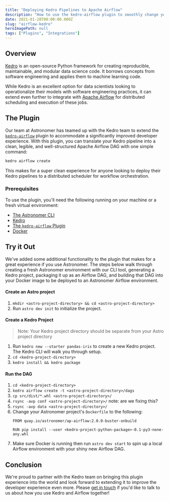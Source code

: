 ```yaml
---
title: "Deploying Kedro Pipelines to Apache Airflow"
description: "How to use the kedro-airflow plugin to smoothly change your Kedro pipelines into Apache Airflow DAGs and deploy them to a production environment."
date: 2021-01-28T00:00:00.000Z
slug: "airflow-kedro"
heroImagePath: null
tags: ["Plugins", "Integrations"]
---
```


## Overview

[Kedro](https://github.com/quantumblacklabs/kedro) is an open-source Python framework for creating reproducible, maintainable, and modular data science code. It borrows concepts from software engineering and applies them to machine learning code.

While Kedro is an excellent option for data scientists looking to operationalize their models with software engineering practices, it can extend even further to integrate with [Apache Airflow](https://airflow.apache.org) for distributed scheduling and execution of these jobs.

## The Plugin

Our team at Astronomer has teamed up with the Kedro team to extend the [`kedro-airflow`](https://github.com/quantumblacklabs/kedro-airflow) plugin to accommodate a significantly improved developer experience. With this plugin, you can translate your Kedro pipeline into a clean, legible, and well-structured Apache Airflow DAG with one simple command:

```bash
kedro airflow create
```
This makes for a super clean experience for anyone looking to deploy their Kedro pipelines to a distributed scheduler for workflow orchestration.

### Prerequisites

To use the plugin, you'll need the following running on your machine or a fresh virtual environment:

- [The Astronomer CLI](https://www.astronomer.io/docs/cloud/stable/develop/cli-quickstart#step-1-install-the-astronomer-cli)
- [Kedro](https://www.astronomer.io/docs/cloud/stable/develop/cli-quickstart#step-1-install-the-astronomer-cli)
- [The `kedro-airflow` Plugin](https://github.com/quantumblacklabs/kedro-airflow)
- [Docker](https://docs.docker.com/docker-for-mac/install/)

## Try it Out

We've added some additional functionality to the plugin that makes for a great experience if you use Astronomer. The steps below walk through creating a fresh Astronomer environment with our CLI tool, generating a Kedro project, packaging it up as an Airflow DAG, and building that DAG into your Docker image to be deployed to an Astronomer Airflow environment.

#### Create an Astro project

1. `mkdir <astro-project-directory> && cd <astro-project-directory>`
2. Run `astro dev init` to initialize the project.

#### Create a Kedro Project

> Note: Your Kedro project directory should be separate from your Astro project directory

1. Run `kedro new --starter pandas-iris` to create a new Kedro project. The Kedro CLI will walk you through setup.
2. `cd <kedro-project-directory>`
3. `kedro install && kedro package`

#### Run the DAG

1. `cd <kedro-project-directory>`
2. `kedro airflow create -t <astro-project-directory>/dags`
3. `cp src/dist/*.whl <astro-project-directory>/`
4. `rsync -avp conf <astro-project-directory>/` note: are we fixing this?
5. `rsync -avp data <astro-project-directory>/`
6. Change your Astronomer project's `Dockerfile` to the following:
    ```docker
    FROM quay.io/astronomer/ap-airflow:2.0.0-buster-onbuild

    RUN pip install --user <kedro-project-python-package>-0.1-py3-none-any.whl
    ```
7. Make sure Docker is running then run `astro dev start` to spin up a local Airflow environment with your shiny new Airflow DAG.

## Conclusion

We're proud to partner with the Kedro team on bringing this plugin experience into the world and look forward to extending it to improve the developer experience even more. Please [get in touch](https://astronomer.io/contact) if you'd like to talk to us about how you use Kedro and Airflow together!